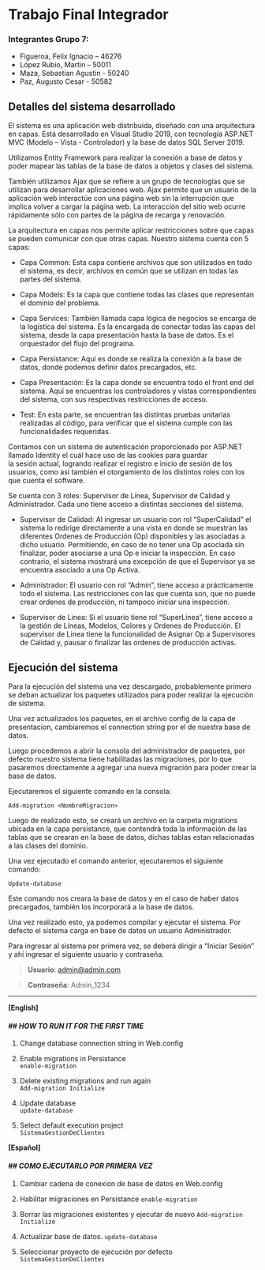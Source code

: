 # Trabajo Final Integrador

### Integrantes Grupo 7:
- Figueroa, Felix Ignacio – 46276
-  López Rubio, Martin – 50011
-  Maza, Sebastian Agustin - 50240
-  Paz, Augusto Cesar - 50582

## Detalles del sistema desarrollado

El sistema es una aplicación web distribuida, diseñado con una arquitectura en capas. Está desarrollado en Visual Studio 2019, con tecnología ASP.NET MVC (Modelo – Vista - Controlador) y la base de datos SQL Server 2019. 

Utilizamos Entity Framework para realizar la conexión a base de datos y poder mapear las tablas de la base de datos a objetos y clases del sistema. 

También utilizamos Ajax que se refiere a un grupo de tecnologías que se utilizan para desarrollar aplicaciones web. Ajax permite que un usuario de la aplicación web interactúe con una página web sin la interrupción que implica volver a cargar la página web. La interacción del sitio web ocurre rápidamente sólo con partes de la página de recarga y renovación. 

La arquitectura en capas nos permite aplicar restricciones sobre que capas se pueden comunicar con que otras capas. Nuestro sistema cuenta con 5 capas: 

- Capa Common: Esta capa contiene archivos que son utilizados en todo el sistema, es decir, archivos en común que se utilizan en todas las partes del sistema. 

- Capa Models: Es la capa que contiene todas las clases que representan el dominio del problema. 

- Capa Services: También llamada capa lógica de negocios se encarga de la logística del sistema. Es la encargada de conectar todas las capas del sistema, desde la capa presentación hasta la base de datos. Es el orquestador del flujo del programa.


- Capa Persistance: Aquí es donde se realiza la conexión a la base de datos, donde podemos definir datos precargados, etc. 

- Capa Presentación: Es la capa donde se encuentra todo el front end del sistema. Aquí se encuentras los controladores y vistas correspondientes del sistema, con sus respectivas restricciones de acceso. 

- Test: En esta parte, se encuentran las distintas pruebas unitarias realizadas al código, para verificar que el sistema cumple con las funcionalidades requeridas. 

Contamos con un sistema de autenticación proporcionado por ASP.NET llamado Identity el cuál hace uso de las cookies para guardar la sesión actual, logrando realizar el registro e inicio de sesión de los usuarios, como así también el otorgamiento de los distintos roles con los que cuenta el software. 

Se cuenta con 3 roles: Supervisor de Línea, Supervisor de Calidad y Administrador. Cada uno tiene acceso a distintas secciones del sistema.  

- Supervisor de Calidad: Al ingresar un usuario con rol “SuperCalidad” el sistema lo redirige directamente a una vista en donde se muestran las diferentes Ordenes de Producción (Op) disponibles y las asociadas a dicho usuario. Permitiendo, en caso de no tener una Op asociada sin finalizar, poder asociarse a una Op e iniciar la inspección. En caso contrario, el sistema mostrará una excepción de que el Supervisor ya se encuentra asociado a una Op Activa. 

- Administrador: El usuario con rol “Admin”, tiene acceso a prácticamente todo el sistema. Las restricciones con las que cuenta son, que no puede crear ordenes de producción, ni tampoco iniciar una inspección. 

- Supervisor de Linea: Si el usuario tiene rol “SuperLinea”, tiene acceso a la gestión de Líneas, Modelos, Colores y Ordenes de Producción. El supervisor de Linea tiene la funcionalidad de Asignar Op a Supervisores de Calidad y, pausar o finalizar las ordenes de producción activas. 

 

## Ejecución del sistema 

Para la ejecución del sistema una vez descargado, probablemente primero se deban actualizar los paquetes utilizados para poder realizar la ejecución de sistema. 

Una vez actualizados los paquetes, en el archivo config de la capa de presentacion, cambiaremos el connection string por el de nuestra base de datos. 

Luego procedemos a abrir la consola del administrador de paquetes, por defecto nuestro sistema tiene habilitadas las migraciones, por lo que pasaremos directamente a agregar una nueva migración para poder crear la base de datos. 

Ejecutaremos el siguiente comando en la consola: 

`Add-migration <NombreMigracion> `

Luego de realizado esto, se creará un archivo en la carpeta migrations ubicada en la capa persistance, que contendrá toda la información de las tablas que se crearan en la base de datos, dichas tablas estan relacionadas a las clases del dominio. 

Una vez ejecutado el comando anterior, ejecutaremos el siguiente comando: 

`Update-database` 

Este comando nos creara la base de datos y en el caso de haber datos precargados, también los incorporará a la base de datos. 

Una vez realizado esto, ya podemos compilar y ejecutar el sistema. Por defecto el sistema carga en base de datos un usuario Administrador. 

Para ingresar al sistema por primera vez, se deberá dirigir a “Iniciar Sesión” y ahí ingresar el siguiente usuario y contraseña. 

> **Usuario**: admin@admin.com 

> **Contraseña**: Admin_1234 


------------

**[English]**
#### ## *HOW TO RUN IT FOR THE FIRST TIME*

1. Change database connection string in Web.config

2.  Enable migrations in Persistance  
`enable-migration`

3. Delete existing migrations and run again  
`Add-migration Initialize`

4.  Update database   
`update-database`

5. Select default execution project  
`SistemaGestionDeClientes` 



**[Español]**
#### ## *COMO EJECUTARLO POR PRIMERA VEZ*

1. Cambiar cadena de conexion de base de datos en Web.config

2.  Habilitar migraciones en Persistance 
`enable-migration`

3. Borrar las migraciones existentes y ejecutar de nuevo
`Add-migration Initialize`

4.  Actualizar base de datos. 
`update-database`

5. Seleccionar proyecto de ejecución por defecto 
`SistemaGestionDeClientes` 

